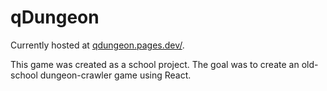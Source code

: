 # qDungeon

Currently hosted at [qdungeon.pages.dev/](https://qdungeon.pages.dev/). 

This game was created as a school project. The goal was to create an old-school dungeon-crawler game using React. 
